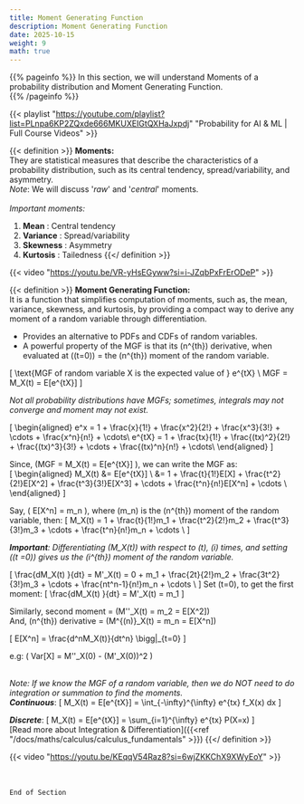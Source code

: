 ```yaml
---
title: Moment Generating Function
description: Moment Generating Function
date: 2025-10-15
weight: 9
math: true
---
```


{{% pageinfo %}}
In this section, we will understand Moments of a probability distribution and Moment Generating Function.<br>
{{% /pageinfo %}}

{{< playlist "https://youtube.com/playlist?list=PLnpa6KP2ZQxde666MKUXEIGtQXHaJxpdj" 
        "Probability for AI & ML | Full Course Videos" >}}
<br>

{{< definition >}}
**Moments:** <br>
They are statistical measures that describe the characteristics of a probability distribution, 
such as its central tendency, spread/variability, and asymmetry. <br>
_Note_: We will discuss '_raw_' and '_central_' moments. <br><br>
_Important moments:_ <br>
1. **Mean** : Central tendency 
2. **Variance** : Spread/variability 
3. **Skewness** : Asymmetry 
4. **Kurtosis** : Tailedness
{{</ definition >}}

{{< video "https://youtu.be/VR-yHsEGyww?si=i-JZqbPxFrErODeP" >}}
<br>

{{< definition >}}
**Moment Generating Function:** <br>
It is a function that simplifies computation of moments, such as, the mean, variance, skewness, and kurtosis,
by providing a compact way to derive any moment of a random variable through differentiation. <br>
- Provides an alternative to PDFs and CDFs of random variables.
- A powerful property of the MGF is that its \(n^{th}\) derivative, when evaluated at \((t=0)\) = 
the \(n^{th}\) moment of the random variable.

\[
\text{MGF of random variable X is the expected value of } e^{tX} \\
MGF = M_X(t) = E[e^{tX}]
\]

*Not all probability distributions have MGFs; sometimes, integrals may not converge and moment may not exist.* <br>

\[
\begin{aligned}
e^x = 1 + \frac{x}{1!} + \frac{x^2}{2!} + \frac{x^3}{3!} + \cdots + \frac{x^n}{n!} + \cdots\\
e^{tX} = 1 + \frac{tx}{1!} + \frac{(tx)^2}{2!} + \frac{(tx)^3}{3!} + \cdots + \frac{(tx)^n}{n!} + \cdots\\
\end{aligned}
\]

Since, \(MGF = M_X(t) = E[e^{tX}] \), we can write the MGF as: <br>
\[
\begin{aligned}
M_X(t) &= E[e^{tX}] \\
&= 1 + \frac{t}{1!}E[X] + \frac{t^2}{2!}E[X^2] + \frac{t^3}{3!}E[X^3] + \cdots + \frac{t^n}{n!}E[X^n] + \cdots \\
\end{aligned}
\]

Say, \( E[X^n] = m_n \), where \(m_n\) is the \(n^{th}\) moment of the random variable, then:
\[
M_X(t) = 1 + \frac{t}{1!}m_1 + \frac{t^2}{2!}m_2 + \frac{t^3}{3!}m_3 + \cdots + \frac{t^n}{n!}m_n + \cdots \\
\]

***Important**: Differentiating \(M_X(t)\) with respect to \(t\), \(i\) times, and setting \((t =0)\) gives us 
the \(i^{th}\) moment of the random variable.*

\[
\frac{dM_X(t) }{dt} = M'_X(t) = 0 + m_1 + \frac{2t}{2!}m_2 + \frac{3t^2}{3!}m_3 + \cdots + \frac{nt^n-1}{n!}m_n + \cdots \\
\]
Set \(t=0\), to get the first moment:
\[
\frac{dM_X(t) }{dt} = M'_X(t) = m_1
\]

Similarly, second moment =  \(M''_X(t) = m_2 = E[X^2]\) <br>
And, \(n^{th}\) derivative = \(M^{(n)}_X(t) = m_n = E[X^n]\) <br>

\[
E[X^n] = \frac{d^nM_X(t)}{dt^n} \bigg|_{t=0}
\]

e.g: \( Var[X] = M''_X(0) - (M'_X(0))^2 \) <br><br>

*Note: If we know the MGF of a random variable, then we do NOT need to do integration or summation to find the moments.* <br>
***Continuous***:
\[
M_X(t) = E[e^{tX}] = \int_{-\infty}^{\infty} e^{tx} f_X(x) dx 
\]

***Discrete***:
\[
M_X(t) = E[e^{tX}] = \sum_{i=1}^{\infty} e^{tx} P(X=x)
\]
<br>
[Read more about Integration & Differentiation]({{<ref  "/docs/maths/calculus/calculus_fundamentals" >}})
{{</ definition >}}

{{< video "https://youtu.be/KEqqV54Raz8?si=6wjZKKChX9XWyEoY" >}}

<br><br>
```End of Section```